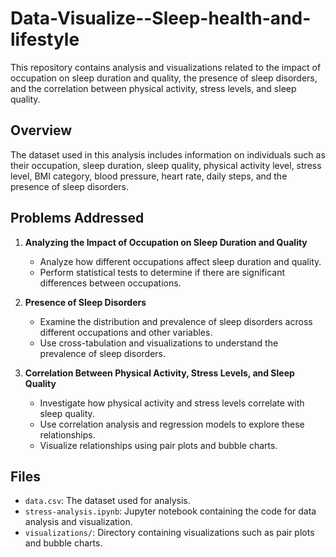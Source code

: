 # Data-Visualize--Sleep-health-and-lifestyle

This repository contains analysis and visualizations related to the impact of occupation on sleep duration and quality, the presence of sleep disorders, and the correlation between physical activity, stress levels, and sleep quality.

## Overview

The dataset used in this analysis includes information on individuals such as their occupation, sleep duration, sleep quality, physical activity level, stress level, BMI category, blood pressure, heart rate, daily steps, and the presence of sleep disorders.

## Problems Addressed

1. **Analyzing the Impact of Occupation on Sleep Duration and Quality**
   - Analyze how different occupations affect sleep duration and quality.
   - Perform statistical tests to determine if there are significant differences between occupations.

2. **Presence of Sleep Disorders**
   - Examine the distribution and prevalence of sleep disorders across different occupations and other variables.
   - Use cross-tabulation and visualizations to understand the prevalence of sleep disorders.

3. **Correlation Between Physical Activity, Stress Levels, and Sleep Quality**
   - Investigate how physical activity and stress levels correlate with sleep quality.
   - Use correlation analysis and regression models to explore these relationships.
   - Visualize relationships using pair plots and bubble charts.

## Files

- `data.csv`: The dataset used for analysis.
- `stress-analysis.ipynb`: Jupyter notebook containing the code for data analysis and visualization.
- `visualizations/`: Directory containing visualizations such as pair plots and bubble charts.


